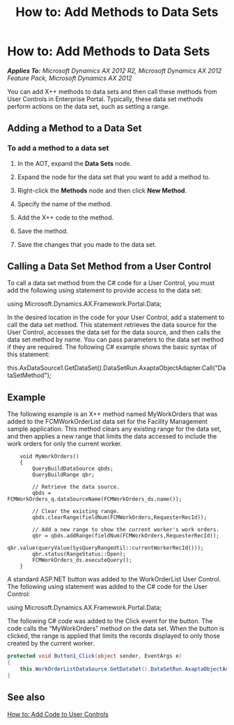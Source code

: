 ﻿---
title: 'How to: Add Methods to Data Sets'
TOCTitle: 'How to: Add Methods to Data Sets'
ms:assetid: 27d6b70d-6226-4a0c-9b62-0fc0d4ce648d
ms:mtpsurl: https://msdn.microsoft.com/en-us/library/Ee677497(v=AX.60)
ms:contentKeyID: 35245117
ms.date: 11/07/2012
mtps_version: v=AX.60
dev_langs:
- csharp
---

# How to: Add Methods to Data Sets 


_**Applies To:** Microsoft Dynamics AX 2012 R2, Microsoft Dynamics AX 2012 Feature Pack, Microsoft Dynamics AX 2012_

You can add X++ methods to data sets and then call these methods from User Controls in Enterprise Portal. Typically, these data set methods perform actions on the data set, such as setting a range.

## Adding a Method to a Data Set

### To add a method to a data set

1.  In the AOT, expand the **Data Sets** node.

2.  Expand the node for the data set that you want to add a method to.

3.  Right-click the **Methods** node and then click **New Method**.

4.  Specify the name of the method.

5.  Add the X++ code to the method.

6.  Save the method.

7.  Save the changes that you made to the data set.

## Calling a Data Set Method from a User Control

To call a data set method from the C\# code for a User Control, you must add the following using statement to provide access to the data set:

using Microsoft.Dynamics.AX.Framework.Portal.Data;

In the desired location in the code for your User Control, add a statement to call the data set method. This statement retrieves the data source for the User Control, accesses the data set for the data source, and then calls the data set method by name. You can pass parameters to the data set method if they are required. The following C\# example shows the basic syntax of this statement:

this.AxDataSource1.GetDataSet().DataSetRun.AxaptaObjectAdapter.Call("DataSetMethod");

## Example

The following example is an X++ method named MyWorkOrders that was added to the FCMWorkOrderList data set for the Facility Management sample application. This method clears any existing range for the data set, and then applies a new range that limits the data accessed to include the work orders for only the current worker.
```X++  
    void MyWorkOrders()
    {
        QueryBuildDataSource qbds;
        QueryBuildRange qbr;
        
        // Retrieve the data source.
        qbds = FCMWorkOrders_q.dataSourceName(FCMWorkOrders_ds.name());
        
        // Clear the existing range.
        qbds.clearRange(fieldNum(FCMWorkOrders,RequesterRecId));
        
        // Add a new range to show the current worker's work orders.
        qbr = qbds.addRange(fieldNum(FCMWorkOrders,RequesterRecId));
        qbr.value(queryValue(SysQueryRangeUtil::currentWorkerRecId()));
        qbr.status(RangeStatus::Open);
        FCMWorkOrders_ds.executeQuery();
    }
```
A standard ASP.NET button was added to the WorkOrderList User Control. The following using statement was added to the C\# code for the User Control:

using Microsoft.Dynamics.AX.Framework.Portal.Data;

The following C\# code was added to the Click event for the button. The code calls the “MyWorkOrders” method on the data set. When the button is clicked, the range is applied that limits the records displayed to only those created by the current worker.

``` csharp
protected void Button1_Click(object sender, EventArgs e)
{
    this.WorkOrderListDataSource.GetDataSet().DataSetRun.AxaptaObjectAdapter.Call("MyWorkOrders");
}
```

## See also

[How to: Add Code to User Controls](how-to-add-code-to-user-controls.md)

